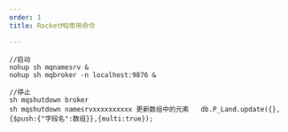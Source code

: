 ```yaml
---
order: 1
title: RocketMQ常用命令

---
```

	//启动
	nohup sh mqnamesrv & 
	nohup sh mqbroker -n localhost:9876 &
	
	//停止
	sh mqshutdown broker
	sh mqshutdown namesrvxxxxxxxxxx 更新数组中的元素   db.P_Land.update({},  {$push:{"字段名":数组}},{multi:true});
